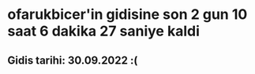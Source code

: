 # ofarukbicer'in gidisine son 2 gun 10 saat 6 dakika 27 saniye kaldi

## Gidis tarihi: 30.09.2022 :(